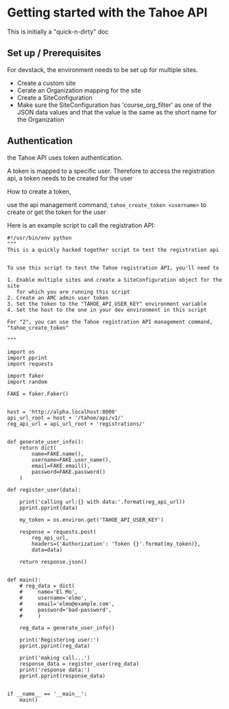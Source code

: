 
# Getting started with the Tahoe API

This is initially a "quick-n-dirty" doc

## Set up / Prerequisites

For devstack, the environment needs to be set up for multiple sites.

* Create a custom site
* Cerate an Organization mapping for the site
* Create a SiteConfiguration
* Make sure the SiteConfiguration has 'course_org_filter' as one of the JSON
  data values and that the value is the same as the short name for the Organization


## Authentication

the Tahoe API uses token authentication.

A token is mapped to a specific user. Therefore to access the registration api,
a token needs to be created for the user


How to create a token,

use the api management command, `tahoe_create_token <username>` to create or
get the token for the user


Here is an example script to call the registration API:

```
#!/usr/bin/env python
"""
This is a quickly hacked together script to test the registration api


To use this script to test the Tahoe registration API, you'll need to

1. Enable multiple sites and create a SiteConfiguration object for the site
   for which you are running this script
2. Create an AMC admin user token
3. Set the token to the "TAHOE_API_USER_KEY" environment variable
4. Set the host to the one in your dev environment in this script

For "2", you can use the Tahoe registration API management command,
"tahoe_create_token"

"""

import os
import pprint
import requests

import faker
import random

FAKE = faker.Faker()


host = 'http://alpha.localhost:8000'
api_url_root = host + '/tahoe/api/v1/'
reg_api_url = api_url_root + 'registrations/'


def generate_user_info():
    return dict(
        name=FAKE.name(),
        username=FAKE.user_name(),
        email=FAKE.email(),
        password=FAKE.password()
    )

def register_user(data):

    print('calling url:{} with data:'.format(reg_api_url))
    pprint.pprint(data)

    my_token = os.environ.get('TAHOE_API_USER_KEY')

    response = requests.post(
        reg_api_url,
        headers={'Authorization': 'Token {}'.format(my_token)},
        data=data)

    return response.json()


def main():
    # reg_data = dict(
    #     name='El Mo',
    #     username='elmo',
    #     email='elmo@example.com',
    #     password='bad-password',
    #     )

    reg_data = generate_user_info()

    print('Registering user:')
    pprint.pprint(reg_data)

    print('making call...')
    response_data = register_user(reg_data)
    print('response data:')
    pprint.pprint(response_data)


if __name__ == '__main__':
    main()

```
